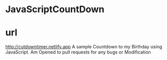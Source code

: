 # JavaScriptCountDown
# url 
http://cutdowntimer.netlify.app
A sample Countdown to my Birthday using JavaScript.
Am Opened to pull requests for any bugs or Modification
